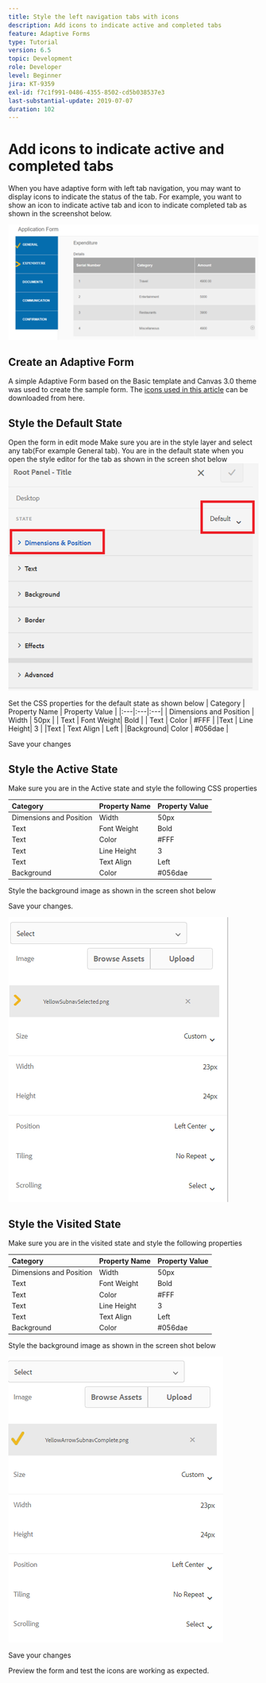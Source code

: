 ```yaml
---
title: Style the left navigation tabs with icons
description: Add icons to indicate active and completed tabs
feature: Adaptive Forms
type: Tutorial
version: 6.5
topic: Development
role: Developer
level: Beginner
jira: KT-9359
exl-id: f7c1f991-0486-4355-8502-cd5b038537e3
last-substantial-update: 2019-07-07
duration: 102
---
```

# Add icons to indicate active and completed tabs

When you have adaptive form with left tab navigation, you may want to display icons to indicate the status of the tab. For example, you want to show an icon to indicate active tab and icon to indicate completed tab as shown in the screenshot below.

![toolbar-spacing](assets/active-completed.png)

## Create an Adaptive Form

A simple Adaptive Form based on the Basic template and Canvas 3.0 theme was used to create the sample form.
The [icons used in this article](assets/icons.zip) can be downloaded from here.


## Style the Default State

Open the form in edit mode
Make sure you are in the style layer and select any tab(For example General tab).
You are in the default state when you open the style editor for the tab as shown in the screen shot below
![navigation-tab](assets/navigation-tab.png)

Set the CSS properties for the default state as shown below
| Category | Property Name  |  Property Value |
|:---|:---|:---|
| Dimensions and Position | Width | 50px |
| Text | Font Weight| Bold |
| Text | Color | #FFF |
|Text | Line Height| 3 |
|Text  | Text Align | Left | 
|Background| Color | #056dae |

Save your changes

## Style the Active State

Make sure you are in the Active state and style the following CSS properties

|  Category | Property Name  |  Property Value |
|:---|:---|:---|
| Dimensions and Position | Width | 50px |
| Text | Font Weight| Bold |
| Text | Color | #FFF |
|Text | Line Height| 3 |
|Text  | Text Align | Left | 
|Background| Color | #056dae |

Style the background image as shown in the screen shot below

Save your changes.



![active-state](assets/active-state.png)

## Style the Visited State

Make sure you are in the visited state and style the following properties

|  Category | Property Name  |  Property Value |
|:---|:---|:---|
| Dimensions and Position | Width | 50px |
| Text | Font Weight| Bold |
| Text | Color | #FFF |
|Text | Line Height| 3 |
|Text  | Text Align | Left | 
|Background| Color | #056dae |

Style the background image as shown in the screen shot below


![visited-state](assets/visited-state.png)

Save your changes

Preview the form and test the icons are working as expected.
